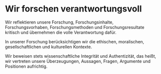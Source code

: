 ﻿<!--
   NAME - The NAME of this project is:
ethos

  FILE - The FILENAME of the current file is:
/v6a1.md

  CREATION - This project was CREATED on:
2017-01-28-16:15:00 UTC

  MODIFICATION - This project was last MODIFIED on:
2017-01-28-16:15:00 UTC

  VERSION - The current VERSION of this project is:
<git-commit-hash>-2017-01-28-16:15:00 UTC

  CREATOR(S) - This project was CREATED by:
Michael Czechowski, Martin Maga

  CONTACT - You can CONTACT the creator(s) or developer(s) of this project at:
E-Mail: mail@martinmaga.de

  COPYRIGHT - The COPYRIGHT holder of this project is:
COPYRIGHT (c) 2016 Martin Maga

  LICENSE - This project is LICENSED under the following license:
Martin Maga 2016 CC BY-SA 4.0 https://creativecommons.org

  SUBFILE – This is a SUBFILE! For more INFORMATION on this project go to:
/README.md
-->

# Wir forschen verantwortungsvoll
Wir reflektieren unsere Forschung, Forschungsinhalte, Forschungsvorhaben, Forschungsmethoden und Forschungsresultate kritisch und übernehmen die volle Verantwortung dafür.

In unserer Forschung berücksichtigen wir die ethischen, moralischen, gesellschaftlichen und kulturellen Kontexte.

Wir beweisen stets wissenschaftliche Integrität und Authentizität, das heißt, wir vertreten unsere Überzeugungen, Aussagen, Fragen, Argumente und Positionen aufrichtig.
